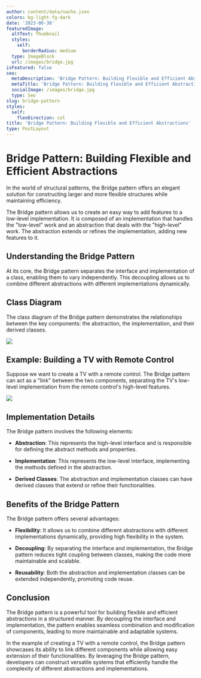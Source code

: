 ```yaml
---
author: content/data/nacho.json
colors: bg-light-fg-dark
date: '2023-06-30'
featuredImage:
  altText: Thumbnail
  styles:
    self:
      borderRadius: medium
  type: ImageBlock
  url: /images/bridge.jpg
isFeatured: false
seo:
  metaDescription: 'Bridge Pattern: Building Flexible and Efficient Abstractions.'
  metaTitle: 'Bridge Pattern: Building Flexible and Efficient Abstractions'
  socialImage: /images/bridge.jpg
  type: Seo
slug: bridge-pattern
styles:
  self:
    flexDirection: col
title: 'Bridge Pattern: Building Flexible and Efficient Abstractions'
type: PostLayout
---
```


# Bridge Pattern: Building Flexible and Efficient Abstractions

In the world of structural patterns, the Bridge pattern offers an elegant solution for constructing larger and more flexible structures while maintaining efficiency.

The Bridge pattern allows us to create an easy way to add features to a low-level implementation. It is composed of an implementation that handles the "low-level" work and an abstraction that deals with the "high-level" work. The abstraction extends or refines the implementation, adding new features to it.

## Understanding the Bridge Pattern

At its core, the Bridge pattern separates the interface and implementation of a class, enabling them to vary independently. This decoupling allows us to combine different abstractions with different implementations dynamically.

## Class Diagram

The class diagram of the Bridge pattern demonstrates the relationships between the key components: the abstraction, the implementation, and their derived classes.

![](./images/bridge-structure.png)

## Example: Building a TV with Remote Control

Suppose we want to create a TV with a remote control. The Bridge pattern can act as a "link" between the two components, separating the TV's low-level implementation from the remote control's high-level features.

![](./images/bridge-example.png)

## Implementation Details

The Bridge pattern involves the following elements:

-   **Abstraction**: This represents the high-level interface and is responsible for defining the abstract methods and properties.
    
-   **Implementation**: This represents the low-level interface, implementing the methods defined in the abstraction.
    
-   **Derived Classes**: The abstraction and implementation classes can have derived classes that extend or refine their functionalities.
    

## Benefits of the Bridge Pattern

The Bridge pattern offers several advantages:

-   **Flexibility**: It allows us to combine different abstractions with different implementations dynamically, providing high flexibility in the system.
    
-   **Decoupling**: By separating the interface and implementation, the Bridge pattern reduces tight coupling between classes, making the code more maintainable and scalable.
    
-   **Reusability**: Both the abstraction and implementation classes can be extended independently, promoting code reuse.
    

## Conclusion

The Bridge pattern is a powerful tool for building flexible and efficient abstractions in a structured manner. By decoupling the interface and implementation, the pattern enables seamless combination and modification of components, leading to more maintainable and adaptable systems.

In the example of creating a TV with a remote control, the Bridge pattern showcases its ability to link different components while allowing easy extension of their functionalities. By leveraging the Bridge pattern, developers can construct versatile systems that efficiently handle the complexity of different abstractions and implementations.